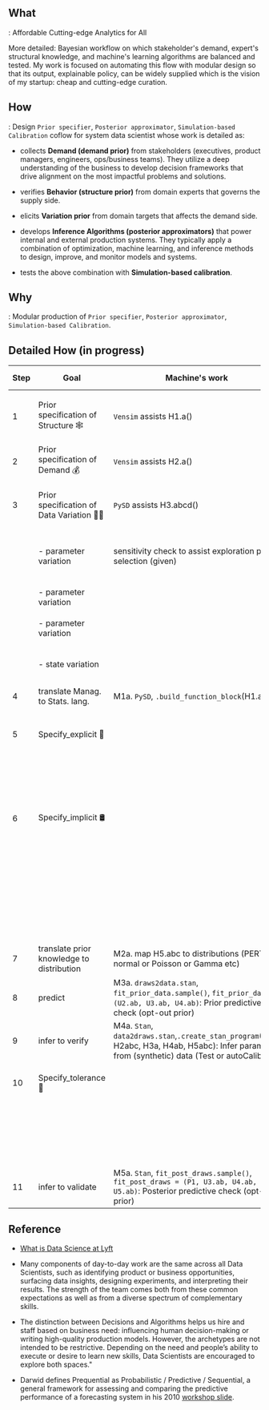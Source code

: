 ## What
: Affordable Cutting-edge Analytics for All

More detailed:
Bayesian workflow on which stakeholder's demand, expert's structural knowledge, and machine's learning algorithms are balanced and tested. My work is focused on automating this flow with modular design so that its output, explainable policy, can be widely supplied which is the vision of my startup: cheap and cutting-edge curation.

## How
: Design  `Prior specifier`, `Posterior approximator`, `Simulation-based Calibration` coflow for system data scientist whose work is detailed as:

- collects **Demand (demand prior)**  from stakeholders (executives, product managers, engineers, ops/business teams). They utilize a deep understanding of the business to develop decision frameworks that drive alignment on the most impactful problems and solutions.

- verifies **Behavior (structure prior)** from domain experts that governs the supply side.

- elicits **Variation prior** from domain targets that affects the demand side.

- develops **Inference Algorithms (posterior approximators)** that power internal and external production systems. They typically apply a combination of optimization, machine learning, and inference methods to design, improve, and monitor models and systems.

- tests the above combination with **Simulation-based calibration**.

## Why
: Modular production of  `Prior specifier`, `Posterior approximator`, `Simulation-based Calibration`.


## Detailed How (in progress)


| Step | Goal                                      | Machine's work                                                                                                                                 | Human's work                                                           | Bayes Component (Stan block)                                                       | output format                                                           |
| ---- | ----------------------------------------- | ---------------------------------------------------------------------------------------------------------------------------------------------- | ---------------------------------------------------------------------- | ---------------------------------------------------------------------------------- | ----------------------------------------------------------------------- |
| 1    | Prior specification of Structure 🕸️        | `Vensim` assists H1.a()                                                                                                                        | H1.a Translate mental model to SD model (behavioral classification)    | Prior (`function`)                                                                 | `.mdl`                                                                  |
| 2    | Prior specification of Demand 💰            | `Vensim` assists H2.a()                                                                                                                        | H2.a List policy functions                                             |                                                                                    | `.vpd`                                                                  |
| 3    | Prior specification of Data Variation 🤷‍♀️    | `PySD` assists H3.abcd()                                                                                                                       |                                                                        |                                                                                    | `.json` with key: `est_param`, `ass_param`, `ass_param_ts`, `obs_stock` |
|      | - parameter variation                     |  sensitivity check to assist exploration path selection (given)                                                                                                                                              | H3.a Choose each parameters to be either `est_param` or `ass_param`    | Prior and constraint `est_param` : `transformed parameter` & `ass_param` : `data`) |                                                                         |
|      | - parameter variation                     |                                                                                                                                                | H3.b Specify scalar for `assmed_param`                                 |                                                                                    |                                                                         |
|      | - parameter variation                     |                                                                                                                                                | H3.c Specify vector_ts for `assumed_param_ts`                          |                                                                                    |                                                                         |
|      | - state variation                         |                                                                                                                                                | H3.d Choose each states to be `obs_state` or `unobs_state`             |                                                                                    |                                                                         |
| 4    | translate Manag. to Stats. lang.          | M1a. `PySD`, `.build_function_block`(H1.a)                                                                                                     |                                                                        |                                                                                    | `structure.stan`                                                        |
| 5    | Specify_explicit 🚥                         |                                                                                                                                                | H4.a. Choose `family` (:= dist. of y, penalty distribution for error)   | Likelihood (`model`)                                                               | `draws2data.stan` gq block,  `data2draws.stan` model, gq block          |
|      |                                           |                                                                                                                                                | H4.b Choose `prior_dist` (default: Normal)                             | Prior (`model`)                                                                    |                                                                         |
| 6    | Specify_implicit 🛢️                         |                                                                                                                                                | H5.a Specify {min, mode, max} value for `est_param`'s prior param      | Prior (`parameter`, `model`)                                                       | `draws2data.stan` gq block,  `data2draws.stan` model, gq block          |
|      |                                           |                                                                                                                                                | H5.b Choose sign (real, non-neg) for `est_param`'s prior param         |                                                                                    |                                                                         |
|      |                                           |                                                                                                                                                | H5.c Choose type (disc/cont) for `est_param`'s prior param             |                                                                                    |                                                                         |
| 7    | translate prior knowledge to distribution | M2a. map H5.abc to distributions (PERT normal or Poisson or Gamma etc)                                                                         |                                                                        |                                                                                    | $\theta \sim Normal(3, 1.5^2), \sigma \sim Gamma(5,2)$                  |
| 8    | predict                                   | M3a. `draws2data.stan`, `fit_prior_data.sample()`, `fit_prior_data = (U2.ab, U3.ab, U4.ab)`: Prior predictive check (opt-out prior)            |                                                                        |                                                                                    |                                                                         |
| 9   | infer to verify                           | M4a. `Stan`, `data2draws.stan`,`.create_stan_program`(H1a, H2abc, H3a, H4ab, H5abc): Infer parameter from (synthetic) data (Test or autoCalib) |                                                                        |                                                                                    | Prior predictive check plot (summary stats.)                            |
| 10   | Specify_tolerance 🤏                         |                                                                                                                                                | H6.a Set precision with `iter_sampling` (:= # of samples)              |                                                                                    | $\gamma$ from SBC-graphics                                              |
|      |                                           |                                                                                                                                                | H6.b Select posterior approximator from [[5 Merging Algorithm Tribes]] | Posterior_approximator (inference algorithm)                                       |                                                                         |
| 11   | infer to validate                         | M5a. `Stan`, `fit_post_draws.sample()`, ` fit_post_draws = (P1, U3.ab, U4.ab, U5.ab)`: Posterior predictive check (opt-in prior)               |                                                                        |                                                                                    | Posterior predictive check plot                                         |

## Reference
- [What is Data Science at Lyft](https://eng.lyft.com/what-is-data-science-at-lyft-4101a69be028)
- Many components of day-to-day work are the same across all Data Scientists, such as identifying product or business opportunities, surfacing data insights, designing experiments, and interpreting their results. The strength of the team comes both from these common expectations as well as from a diverse spectrum of complementary skills.

- The distinction between Decisions and Algorithms helps us hire and staff based on business need: influencing human decision-making or writing high-quality production models. However, the archetypes are not intended to be restrictive. Depending on the need and people’s ability to execute or desire to learn new skills, Data Scientists are encouraged to explore both spaces."


- Darwid defines Prequential as Probabilistic / Predictive / Sequential, a general framework for assessing and comparing the predictive performance of a forecasting system in his 2010 [workshop slide](https://citeseerx.ist.psu.edu/viewdoc/download?doi=10.1.1.169.5851&rep=rep1&type=pdf).

